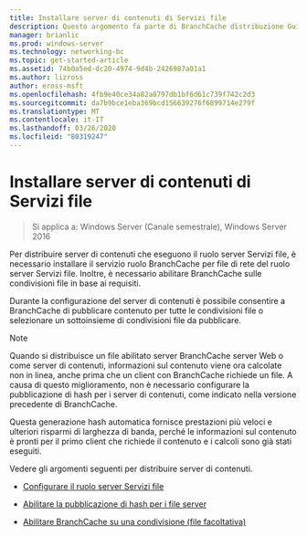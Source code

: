 ```yaml
---
title: Installare server di contenuti di Servizi file
description: Questo argomento fa parte di BranchCache distribuzione Guide per Windows Server 2016, che illustra come distribuire BranchCache in modalità cache distribuita e ospitato per ottimizzare l'utilizzo della larghezza di banda WAN nelle succursali
manager: brianlic
ms.prod: windows-server
ms.technology: networking-bc
ms.topic: get-started-article
ms.assetid: 74b0a5ed-dc20-4974-9d4b-2426987a01a1
ms.author: lizross
author: eross-msft
ms.openlocfilehash: 4fb9e40ce34a82a8797db1bf6d61c739f742c2d3
ms.sourcegitcommit: da7b9bce1eba369bcd156639276f6899714e279f
ms.translationtype: MT
ms.contentlocale: it-IT
ms.lasthandoff: 03/26/2020
ms.locfileid: "80319247"
---
```

# <a name="install-file-services-content-servers"></a>Installare server di contenuti di Servizi file

>Si applica a: Windows Server (Canale semestrale), Windows Server 2016

Per distribuire server di contenuti che eseguono il ruolo server Servizi file, è necessario installare il servizio ruolo BranchCache per file di rete del ruolo server Servizi file. Inoltre, è necessario abilitare BranchCache sulle condivisioni file in base ai requisiti.  
  
Durante la configurazione del server di contenuti è possibile consentire a BranchCache di pubblicare contenuto per tutte le condivisioni file o selezionare un sottoinsieme di condivisioni file da pubblicare.  
  
> [!NOTE]  
> Quando si distribuisce un file abilitato server BranchCache server Web o come server di contenuti, informazioni sul contenuto viene ora calcolate non in linea, anche prima che un client con BranchCache richiede un file. A causa di questo miglioramento, non è necessario configurare la pubblicazione di hash per i server di contenuti, come indicato nella versione precedente di BranchCache.  
>   
> Questa generazione hash automatica fornisce prestazioni più veloci e ulteriori risparmi di larghezza di banda, perché le informazioni sul contenuto è pronti per il primo client che richiede il contenuto e i calcoli sono già stati eseguiti.  
  
Vedere gli argomenti seguenti per distribuire server di contenuti.  
  
-   [Configurare il ruolo server Servizi file](../../branchcache/deploy/Configure-the-File-Services-server-role.md)  
  
-   [Abilitare la pubblicazione di hash per i file server](../../branchcache/deploy/Enable-Hash-Publication-for-File-Servers.md)  
  
-   [Abilitare BranchCache su una condivisione &#40;file facoltativa&#41;](../../branchcache/deploy/enable-bc-on-file-share.md)  
  


